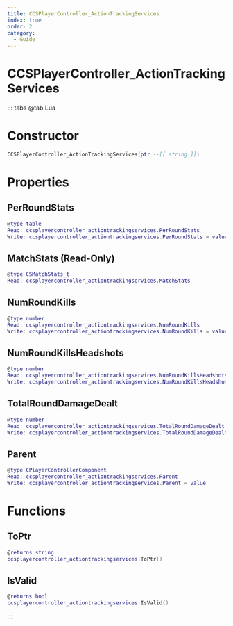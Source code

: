 ```yaml
---
title: CCSPlayerController_ActionTrackingServices
index: true
order: 2
category:
  - Guide
---
```


# CCSPlayerController_ActionTrackingServices

::: tabs
@tab Lua
# Constructor
```lua
CCSPlayerController_ActionTrackingServices(ptr --[[ string ]])
```
# Properties
## PerRoundStats 
```lua
@type table
Read: ccsplayercontroller_actiontrackingservices.PerRoundStats
Write: ccsplayercontroller_actiontrackingservices.PerRoundStats = value
```
## MatchStats (Read-Only)
```lua
@type CSMatchStats_t
Read: ccsplayercontroller_actiontrackingservices.MatchStats
```
## NumRoundKills 
```lua
@type number
Read: ccsplayercontroller_actiontrackingservices.NumRoundKills
Write: ccsplayercontroller_actiontrackingservices.NumRoundKills = value
```
## NumRoundKillsHeadshots 
```lua
@type number
Read: ccsplayercontroller_actiontrackingservices.NumRoundKillsHeadshots
Write: ccsplayercontroller_actiontrackingservices.NumRoundKillsHeadshots = value
```
## TotalRoundDamageDealt 
```lua
@type number
Read: ccsplayercontroller_actiontrackingservices.TotalRoundDamageDealt
Write: ccsplayercontroller_actiontrackingservices.TotalRoundDamageDealt = value
```
## Parent 
```lua
@type CPlayerControllerComponent
Read: ccsplayercontroller_actiontrackingservices.Parent
Write: ccsplayercontroller_actiontrackingservices.Parent = value
```
# Functions
## ToPtr
```lua
@returns string
ccsplayercontroller_actiontrackingservices:ToPtr()
```
## IsValid
```lua
@returns bool
ccsplayercontroller_actiontrackingservices:IsValid()
```

:::